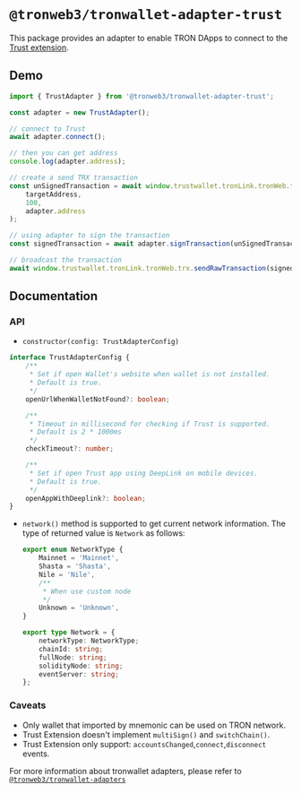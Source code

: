 # `@tronweb3/tronwallet-adapter-trust`

This package provides an adapter to enable TRON DApps to connect to the [Trust extension](https://chrome.google.com/webstore/detail/trust-wallet/egjidjbpglichdcondbcbdnbeeppgdph).

## Demo

```typescript
import { TrustAdapter } from '@tronweb3/tronwallet-adapter-trust';

const adapter = new TrustAdapter();

// connect to Trust
await adapter.connect();

// then you can get address
console.log(adapter.address);

// create a send TRX transaction
const unSignedTransaction = await window.trustwallet.tronLink.tronWeb.transactionBuilder.sendTrx(
    targetAddress,
    100,
    adapter.address
);

// using adapter to sign the transaction
const signedTransaction = await adapter.signTransaction(unSignedTransaction);

// broadcast the transaction
await window.trustwallet.tronLink.tronWeb.trx.sendRawTransaction(signedTransaction);
```

## Documentation

### API

-   `constructor(config: TrustAdapterConfig)`

```typescript
interface TrustAdapterConfig {
    /**
     * Set if open Wallet's website when wallet is not installed.
     * Default is true.
     */
    openUrlWhenWalletNotFound?: boolean;

    /**
     * Timeout in millisecond for checking if Trust is supported.
     * Default is 2 * 1000ms
     */
    checkTimeout?: number;

    /**
     * Set if open Trust app using DeepLink on mobile devices.
     * Default is true.
     */
    openAppWithDeeplink?: boolean;
}
```

-   `network()` method is supported to get current network information. The type of returned value is `Network` as follows:

    ```typescript
    export enum NetworkType {
        Mainnet = 'Mainnet',
        Shasta = 'Shasta',
        Nile = 'Nile',
        /**
         * When use custom node
         */
        Unknown = 'Unknown',
    }

    export type Network = {
        networkType: NetworkType;
        chainId: string;
        fullNode: string;
        solidityNode: string;
        eventServer: string;
    };
    ```

### Caveats

-   Only wallet that imported by mnemonic can be used on TRON network.
-   Trust Extension doesn't implement `multiSign()` and `switchChain()`.
-   Trust Extension only support: `accountsChanged`,`connect`,`disconnect` events.

For more information about tronwallet adapters, please refer to [`@tronweb3/tronwallet-adapters`](https://github.com/tronweb3/tronwallet-adapter/tree/main/packages/adapters/adapters)
